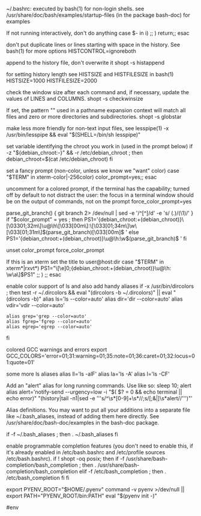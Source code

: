 
~/.bashrc: executed by bash(1) for non-login shells.
see /usr/share/doc/bash/examples/startup-files (in the package bash-doc)
for examples

If not running interactively, don't do anything
case $- in
    i) ;;
      ) return;;
esac

don't put duplicate lines or lines starting with space in the history.
See bash(1) for more options
HISTCONTROL=ignoreboth

append to the history file, don't overwrite it
shopt -s histappend

for setting history length see HISTSIZE and HISTFILESIZE in bash(1)
HISTSIZE=1000
HISTFILESIZE=2000

check the window size after each command and, if necessary,
update the values of LINES and COLUMNS.
shopt -s checkwinsize

If set, the pattern "" used in a pathname expansion context will
match all files and zero or more directories and subdirectories.
shopt -s globstar

make less more friendly for non-text input files, see lesspipe(1)
 -x /usr/bin/lesspipe  && eval "$(SHELL=/bin/sh lesspipe)"

set variable identifying the chroot you work in (used in the prompt below)
if  -z "${debian_chroot:-}"  &&  -r /etc/debian_chroot ; then
    debian_chroot=$(cat /etc/debian_chroot)
fi

set a fancy prompt (non-color, unless we know we "want" color)
case "$TERM" in
    xterm-color|-256color) color_prompt=yes;;
esac

uncomment for a colored prompt, if the terminal has the capability; turned
off by default to not distract the user: the focus in a terminal window
should be on the output of commands, not on the prompt
force_color_prompt=yes

parse_git_branch() {
 git branch 2> /dev/null | sed -e '/^[^]/d' -e 's/ \(.\)/(\1)/'
}
if  "$color_prompt" = yes ; then
 PS1='{debian_chroot:+(debian_chroot)}\[\03301;32m\]\u@\h\[\033[00m\]:\[\033[01;34m\]\w\[\033[01;31m\]$(parse_git_branch)\[\033[00m\]\$ '
else
 PS1='{debian_chroot:+(debian_chroot)}\u@\h:\w$(parse_git_branch)\$ '
fi

unset color_prompt force_color_prompt

If this is an xterm set the title to user@host:dir
case "$TERM" in
xterm*|rxvt*)
    PS1="\[\e]0;{debian_chroot:+(debian_chroot)}\u@\h: \w\a\]$PS1"
    ;;
)
    ;;
esac

enable color support of ls and also add handy aliases
if  -x /usr/bin/dircolors ; then
    test -r ~/.dircolors && eval "(dircolors -b ~/.dircolors)" || eval "(dircolors -b)"
    alias ls='ls --color=auto'
    alias dir='dir --color=auto'
    alias vdir='vdir --color=auto'

    alias grep='grep --color=auto'
    alias fgrep='fgrep --color=auto'
    alias egrep='egrep --color=auto'
fi

colored GCC warnings and errors
export GCC_COLORS='error=01;31:warning=01;35:note=01;36:caret=01;32:locus=01:quote=01'

some more ls aliases
alias ll='ls -alF'
alias la='ls -A'
alias l='ls -CF'

Add an "alert" alias for long running commands.  Use like so:
  sleep 10; alert
alias alert='notify-send --urgency=low -i "$( $? = 0  && echo terminal || echo error)" "(history|tail -n1|sed -e '\''s/^\s*[0-9]\+\s*//;s/[;&|]\s*alert//'\'')"'

Alias definitions.
You may want to put all your additions into a separate file like
~/.bash_aliases, instead of adding them here directly.
See /usr/share/doc/bash-doc/examples in the bash-doc package.

if  -f ~/.bash_aliases ; then
    . ~/.bash_aliases
fi

enable programmable completion features (you don't need to enable
this, if it's already enabled in /etc/bash.bashrc and /etc/profile
sources /etc/bash.bashrc).
if ! shopt -oq posix; then
  if  -f /usr/share/bash-completion/bash_completion ; then
    . /usr/share/bash-completion/bash_completion
  elif  -f /etc/bash_completion ; then
    . /etc/bash_completion
  fi
fi

export PYENV_ROOT="$HOME/.pyenv"
command -v pyenv >/dev/null || export PATH="PYENV_ROOT/bin:PATH"
eval "$(pyenv init -)"


#env 